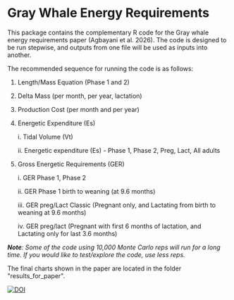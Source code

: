 # Gray Whale Energy Requirements

This package contains the complementary R code for the Gray whale energy requirements paper (Agbayani et al. 2026). The code is designed to be run stepwise, and outputs from one file will be used as inputs into another.

The recommended sequence for running the code is as follows:

1.  Length/Mass Equation (Phase 1 and 2)

2.  Delta Mass (per month, per year, lactation)

3.  Production Cost (per month and per year)

4.  Energetic Expenditure (Es)

    i.  Tidal Volume (Vt)

    ii. Energetic expenditure (Es) - Phase 1, Phase 2, Preg, Lact, All adults

5.  Gross Energetic Requirements (GER)

    i.  GER Phase 1, Phase 2

    ii. GER Phase 1 birth to weaning (at 9.6 months)

    iii. GER preg/Lact Classic (Pregnant only, and Lactating from birth to weaning at 9.6 months)

    iv. GER preg/lact (Pregnant with first 6 months of lactation, and Lactating only for last 3.6 months)

***Note**: Some of the code using 10,000 Monte Carlo reps will run for a long time. If you would like to test/explore the code, use less reps.*

The final charts shown in the paper are located in the folder "results_for_paper".

[![DOI](https://zenodo.org/badge/DOI/10.5281/zenodo.16879095.svg)](https://doi.org/10.5281/zenodo.16879095)

